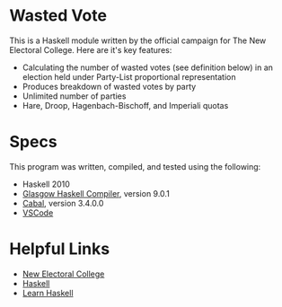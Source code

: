 # Wasted Vote

This is a Haskell module written by the official campaign for The New Electoral College. Here are it's key features:

- Calculating the number of wasted votes (see definition below) in an election held under Party-List proportional representation
- Produces breakdown of wasted votes by party
- Unlimited number of parties
- Hare, Droop, Hagenbach-Bischoff, and Imperiali quotas

# Specs

This program was written, compiled, and tested using the following:

- Haskell 2010
- [Glasgow Haskell Compiler](https://www.haskell.org/ghc/), version 9.0.1
- [Cabal](https://cabal.readthedocs.io/en/3.6/), version 3.4.0.0
- [VSCode](https://code.visualstudio.com/)

# Helpful Links

- [New Electoral College](newelectoralcollege.com)
- [Haskell](haskell.org)
- [Learn Haskell](schoolofhaskell.com)

